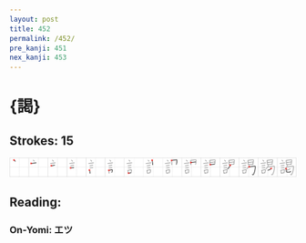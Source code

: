```yaml
---
layout: post
title: 452
permalink: /452/
pre_kanji: 451
nex_kanji: 453
---
```


# {謁}

## Strokes: 15

<div class="stroke"><img src="../images/E8AC81.png" /></div>

## Reading:

### On-Yomi: エツ
